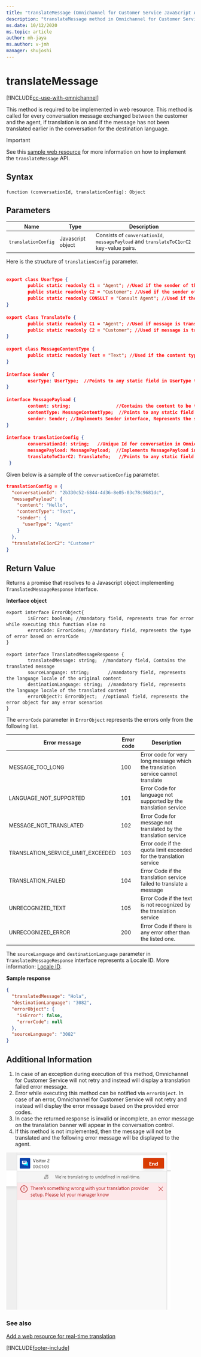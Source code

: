 ```yaml
---
title: "translateMessage (Omnichannel for Customer Service JavaScript API reference) | MicrosoftDocs"
description: "translateMessage method in Omnichannel for Customer Service"
ms.date: 10/12/2020
ms.topic: article
author: mh-jaya
ms.author: v-jmh
manager: shujoshi
---
```


# translateMessage

[!INCLUDE[cc-use-with-omnichannel](../../../../includes/cc-use-with-omnichannel.md)]

This method is required to be implemented in web resource. This method is called for every conversation message exchanged between the customer and the agent, if translation is on and if the message has not been translated earlier in the conversation for the destination language.

> [!IMPORTANT]
> See this [sample web resource](https://github.com/microsoft/Dynamics365-Apps-Samples/blob/06e9c84263bac81e7411f95365c5e792aca15122/customer-service/omnichannel/real-time-translation/webResourceV2.js#L279) for more information on how to implement the `translateMessage` API.

## Syntax

`function (conversationId, translationConfig): Object`

## Parameters

|Name|Type|Description|
|----|----|----|
|`translationConfig`|Javascript object| Consists of `conversationId`, `messagePayload` and `translateToC1orC2` key-value pairs.|

Here is the structure of `translationConfig` parameter.

```json

export class UserType { 
        public static readonly C1 = "Agent"; //Used if the sender of the message is agent
        public static readonly C2 = "Customer"; //Used if the sender of the message is customer
        public static readonly CONSULT = "Consult Agent"; //Used if the sender of the message is other than agent or customer
} 
 
export class TranslateTo { 
        public static readonly C1 = "Agent"; //Used if message is translated for agent
        public static readonly C2 = "Customer"; //Used if message is translated for customer
} 
 
export class MessageContentType { 
        public static readonly Text = "Text"; //Used if the content type is text
} 
     
interface Sender { 
        userType: UserType;  //Points to any static field in UserType type,Represents the type of the user who is sending this message
} 

interface MessagePayload { 
        content: string;                 //Contains the content to be translated
        contentType: MessageContentType;  //Points to any static field in MessageContentType type,Represents the type of message content. For example: "Text" etc.
        sender: Sender; //Implements Sender interface, Represents the sender of the message
} 

interface translationConfig { 
        conversationId: string;   //Unique Id for conversation in Omnichannel for Customer Service
        messagePayload: MessagePayload;  //Implements MessagePayload interface, Represents the payload for the message to be translated
        translateToC1orC2: TranslateTo;   //Points to any static field in TranslateTo type,Represents for whom the message has to be translated 
 } 
```

Given below is a sample of the `conversationConfig` parameter.

```json
translationConfig = {
  "conversationId": "2b330c52-6844-4d36-8e05-03c78c9681dc",
  "messagePayload": {
    "content": "Hello",
    "contentType": "Text",
    "sender": {
      "userType": "Agent"
    }
  },
  "translateToC1orC2": "Customer"
}
```

## Return Value

Returns a promise that resolves to a Javascript object implementing `TranslatedMessageResponse` interface.

**Interface object**

```
export interface ErrorObject{ 
        isError: boolean; //mandatory field, represents true for error while executing this function else no
        errorCode: ErrorCodes; //mandatory field, represents the type of error based on errorCode
} 

export interface TranslatedMessageResponse { 
        translatedMessage: string;  //mandatory field, Contains the translated message
        sourceLanguage: string;       //mandatory field, represents the language locale of the original content 
        destinationLanguage: string;  //mandatory field, represents the language locale of the translated content
        errorObject?: ErrorObject;  //optional field, represents the error object for any error scenarios
}
```

The `errorCode` parameter in `ErrorObject` represents the errors only from the following list.

|Error message|Error code|Description|
|-----|-----|-----|
|MESSAGE_TOO_LONG|100|Error code for very long message which the translation service cannot translate|
|LANGUAGE_NOT_SUPPORTED|101|Error Code for language not supported by the translation service|
|MESSAGE_NOT_TRANSLATED|102|Error Code for message not translated by the translation service|
|TRANSLATION_SERVICE_LIMIT_EXCEEDED|103|Error code if the quota limit exceeded for the translation service|
|TRANSLATION_FAILED|104|Error Code if the translation service failed to translate a message|
|UNRECOGNIZED_TEXT|105|Error Code if the text is not recognized by the translation service|
|UNRECOGNIZED_ERROR|200|Error Code if there is any error other than the listed one.|
||||

The `sourceLanguage` and `destinationLanguage` parameter in `TranslatedMessageResponse` interface represents a Locale ID. More information: [Locale ID](/openspecs/office_standards/ms-oe376/6c085406-a698-4e12-9d4d-c3b0ee3dbc4a).

**Sample response**

```json
{
  "translatedMessage": "Hola",
  "destinationLanguage": "3082",
  "errorObject": {
    "isError": false,                             
    "errorCode": null
  },
  "sourceLanguage": "3082"
}
```

## Additional Information

1. In case of an exception during execution of this method, Omnichannel for Customer Service will not retry and instead will display a translation failed error message.
2. Error while executing this method can be notified via `errorObject`. In case of an error, Omnichannel for Customer Service will not retry and instead will display the error message based on the provided error codes.
3. In case the returned response is invalid or incomplete, an error message on the translation banner will appear in the conversation control.
4. If this method is not implemented, then the message will not be translated and the following error message will be displayed to the agent.

![translateMessage error message](../../../media/translatemessage-api-error.png "translateMessage error message")

### See also

[Add a web resource for real-time translation](../../../add-web-resource-real-time-translation.md)


[!INCLUDE[footer-include](../../../../includes/footer-banner.md)]
